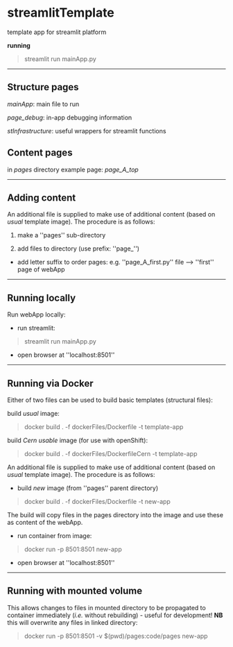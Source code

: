 # streamlitTemplate
 template app for streamlit platform

**running**
> streamlit run mainApp.py

---

## Structure pages

*mainApp*: main file to run

*page_debug*: in-app debugging information

*stInfrastructure*: useful wrappers for streamlit functions

## Content pages
in *pages* directory
example page:  *page_A_top*

---

## Adding content

An additional file is supplied to make use of additional content (based on *usual* template image).
The procedure is as follows:

1. make a ''pages'' sub-directory

2. add files to directory (use prefix: ''page_'')
  * add letter suffix to order pages: e.g. ''page_A_first.py'' file --> ''first'' page of webApp

---

## Running locally

Run webApp locally:

* run streamlit:
> streamlit run mainApp.py

* open browser at ''localhost:8501''

---

## Running via Docker

Either of two files can be used to build basic templates (structural files):

build *usual* image:

> docker build . -f dockerFiles/Dockerfile -t template-app

build *Cern usable* image (for use with openShift):

> docker build . -f dockerFiles/DockerfileCern -t template-app

An additional file is supplied to make use of additional content (based on *usual* template image).
The procedure is as follows:

* build *new* image (from ''pages'' parent directory)

> docker build . -f dockerFiles/Dockerfile -t new-app

The build will copy files in the pages directory into the image and use these as content of the webApp.

* run container from image:

> docker run -p 8501:8501 new-app

* open browser at ''localhost:8501''

---

## Running with mounted volume

This allows changes to files in mounted directory to be propagated to container immediately (*i.e.* without rebuilding) - useful for development! **NB** this will overwrite any files in linked directory:

> docker run -p 8501:8501 -v $(pwd)/pages:code/pages new-app
